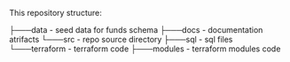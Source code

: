 

This repository structure:

├───data                - seed data for funds schema
├───docs                - documentation atrifacts
└───src                 - repo source directory
    ├───sql             - sql files
    └───terraform       - terraform code
        ├───modules     - terraform modules code


